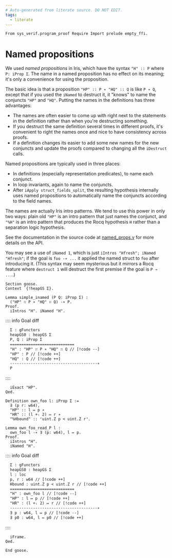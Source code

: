 ```yaml
---
# Auto-generated from literate source. DO NOT EDIT.
tags:
  - literate
---
```


```rocq
From sys_verif.program_proof Require Import prelude empty_ffi.

```

# Named propositions

We used _named propositions_ in Iris, which have the syntax `"H" :: P` where `P: iProp Σ`. The name in a named proposition has no effect on its meaning; it's only a convenience for using the proposition.

The basic idea is that a proposition `"HP" :: P ∗ "HQ" :: Q` is like `P ∗ Q`, except that if you used the `iNamed` to destruct it, it "knows" to name the conjuncts `"HP"` and `"HQ"`. Putting the names in the definitions has three advantages:

- The names are often easier to come up with right next to the statements in the definition rather than when you're destructing something.
- If you destruct the same definition several times in different proofs, it's convenient to right the names once and nice to have consistency across proofs.
- If a definition changes its easier to add some new names for the new conjuncts and update the proofs compared to changing all the `iDestruct` calls.

Named propositions are typically used in three places:

- In definitions (especially representation predicates), to name each conjunct.
- In loop invariants, again to name the conjuncts.
- After `iApply struct_fields_split`, the resulting hypothesis internally uses named propositions to automatically name the conjuncts according to the field names.

The names are actually Iris intro patterns. We tend to use this power in only two ways: plain old `"HP"` is an intro pattern that just names the conjunct, and `"%H"` is an intro pattern that produces the Rocq hypothesis `H` rather than a separation logic hypothesis.

See the documentation in the source code at [named_props.v](https://github.com/tchajed/iris-named-props/blob/main/src/named_props.v) for more details on the API.

You may see a use of `iNamed 1`, which is just `iIntros "Hfresh"; iNamed "Hfresh"`; if the goal is `foo -∗ ...` it applied the named struct to `foo` after introducing it. (This syntax may seem mysterious but it mirrors a Rocq feature where `destruct 1` will destruct the first premise if the goal is `P → ...`.)

```rocq
Section goose.
Context `{!heapGS Σ}.

Lemma simple_inamed (P Q: iProp Σ) :
  ("HP" ∷ P ∗ "HQ" ∷ Q) -∗ P.
Proof.
  iIntros "H". iNamed "H".
```

:::: info Goal diff

```txt
  Σ : gFunctors
  heapGS0 : heapGS Σ
  P, Q : iProp Σ
  ============================
  "H" : "HP" ∷ P ∗ "HQ" ∷ Q // [!code --]
  "HP" : P // [!code ++]
  "HQ" : Q // [!code ++]
  --------------------------------------∗
  P
```

::::

```rocq
  iExact "HP".
Qed.

Definition own_foo l: iProp Σ :=
  ∃ (p r: w64),
  "HP" :: l ↦ p ∗
  "HR" :: (l +ₗ 2) ↦ r ∗
  "%Hbound" :: ⌜uint.Z p < uint.Z r⌝.

Lemma own_foo_read_P l :
  own_foo l -∗ ∃ (p: w64), l ↦ p.
Proof.
  iIntros "H".
  iNamed "H".
```

:::: info Goal diff

```txt
  Σ : gFunctors
  heapGS0 : heapGS Σ
  l : loc
  p, r : w64 // [!code ++]
  Hbound : uint.Z p < uint.Z r // [!code ++]
  ============================
  "H" : own_foo l // [!code --]
  "HP" : l ↦ p // [!code ++]
  "HR" : (l +ₗ 2) ↦ r // [!code ++]
  --------------------------------------∗
  ∃ p : w64, l ↦ p // [!code --]
  ∃ p0 : w64, l ↦ p0 // [!code ++]
```

::::

```rocq
  iFrame.
Qed.

End goose.
```
